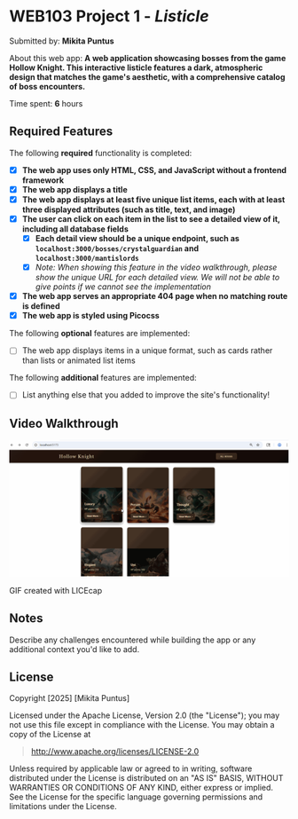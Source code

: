 # WEB103 Project 1 - *Listicle*

Submitted by: **Mikita Puntus**

About this web app: **A web application showcasing bosses from the game Hollow Knight. This interactive listicle features a dark, atmospheric design that matches the game's aesthetic, with a comprehensive catalog of boss encounters.**

Time spent: **6** hours

## Required Features

The following **required** functionality is completed:

<!-- Make sure to check off completed functionality below -->
- [X] **The web app uses only HTML, CSS, and JavaScript without a frontend framework**
- [X] **The web app displays a title**
- [X] **The web app displays at least five unique list items, each with at least three displayed attributes (such as title, text, and image)**
- [X] **The user can click on each item in the list to see a detailed view of it, including all database fields**
  - [X] **Each detail view should be a unique endpoint, such as `localhost:3000/bosses/crystalguardian` and `localhost:3000/mantislords`**
  - [X] *Note: When showing this feature in the video walkthrough, please show the unique URL for each detailed view. We will not be able to give points if we cannot see the implementation* 
- [X] **The web app serves an appropriate 404 page when no matching route is defined**
- [X] **The web app is styled using Picocss**

The following **optional** features are implemented:

- [ ] The web app displays items in a unique format, such as cards rather than lists or animated list items

The following **additional** features are implemented:

- [ ] List anything else that you added to improve the site's functionality!

## Video Walkthrough

![Alt text](https://github.com/mpuntus-css/Listicle/blob/main/Project.gif)


<!-- Replace this with whatever GIF tool you used! -->
GIF created with LICEcap
<!-- Recommended tools:
[Kap](https://getkap.co/) for macOS
[ScreenToGif](https://www.screentogif.com/) for Windows
[peek](https://github.com/phw/peek) for Linux. -->

## Notes

Describe any challenges encountered while building the app or any additional context you'd like to add.

## License

Copyright [2025] [Mikita Puntus]

Licensed under the Apache License, Version 2.0 (the "License"); you may not use this file except in compliance with the License. You may obtain a copy of the License at

> http://www.apache.org/licenses/LICENSE-2.0

Unless required by applicable law or agreed to in writing, software distributed under the License is distributed on an "AS IS" BASIS, WITHOUT WARRANTIES OR CONDITIONS OF ANY KIND, either express or implied. See the License for the specific language governing permissions and limitations under the License.

